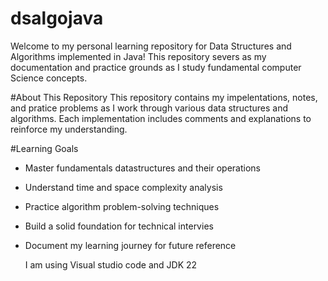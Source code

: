 # dsalgojava
Welcome to my personal learning repository for Data Structures and Algorithms implemented in Java! This repository severs as my documentation and practice grounds as I study fundamental computer Science concepts.

#About This Repository
This repository contains my impelentations, notes, and pratice problems as I work through various data structures and algorithms. Each implementation includes comments and explanations to reinforce my understanding.

#Learning Goals
- Master fundamentals datastructures and their operations
- Understand time and space complexity analysis
- Practice algorithm problem-solving techniques
- Build a solid foundation for technical intervies
- Document my learning journey for future reference

  I am using Visual studio code and JDK 22
